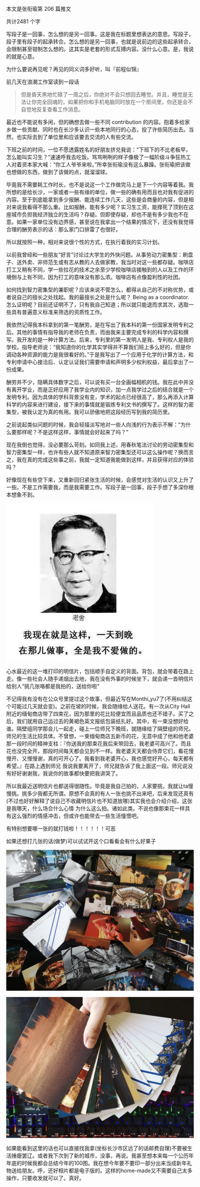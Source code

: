 本文是张衔瑜第 206 篇推文

共计2481 个字

写段子是一回事，怎么想的是另一回事。这是我在标题里想表达的意思。写段子，段子里有段子的起承转合。怎么想的是另一回事，也就是说前边的这些起承转合，会限制甚至钳制怎么想的。这其实是老套的形式互搏内容。没什么心意。是，我说的就是心意。

为什么要说再见呢？再见的同义词多好听，叫『前程似锦』

前几天在浪潮工作室读到一段话

> 但是昏天黑地忙碌了一周之后，你绝对不会只想回去睡觉。并且，睡觉是无法让你完全回魂的，如果把你和手机电脑同时放在一个房间里，你还是会不自觉地反复查看工作消息。

最近也不能说有多闲，但的确想去做一些不同 contribution 的内容。抱着多给家乡做一些贡献、同时也在长沙多认识一些本地同行的心态，投了许些简历出去。当然，也实际去到了单位里和应该要去交流的人有些交流。

下班之前的时间，一位不愿透露姓名的好朋友挤兑我说：“下班下的不比老板早，怎么能叫实习生？”速速呼我去吃饭。骂骂咧咧的样子像极了一幅阶级斗争狂热工人对着资本家大喊：“你工人爷爷来啦。”所幸张衔瑜没有这么暴躁。张衔瑜把该做也想做的东西，做到了该做的点，就溜溜球。

毕竟我不需要耗工作时长，也不是说这一个工作做完马上是下一个内容等着我。我所想的是给长沙，一家或者一些有缘的单位，做一些的确有用而且也对我有促进的内容。至于到底能拿到多少报酬、能连续工作几天，这些是会商量的内容，但是相对来说我看得不那么重。比如报酬，能有多少呢？实习生工资，能撑死了顶到在这座城市负担我经济独立的生活吗？存疑。但即使存疑，却也不是有多少我也不在意。如果一家单位没有边界感，甚至说在我拿出一个结果的情况下，还没有我觉得合理的酬劳表示的话：那么家门口排雷了也很好。

所以就按照一种，相对来说很个性的方式，在执行着我的实习计划。

以前我曾经和一些朋友“好言”讨论过大学生的外快问题。从事劳动力密集型：刷盘子、送外卖、非师范生或有志从教的人去做家教，我当时对这一些都存疑。咖啡店打工又稍有不同，学一些拉花的技术之余至少学校咖啡店接触到的人以及工作的环境倒与上有不同，因为打工的意味没有那么浓。咖啡店有点像盈利性的社团。

如何找到智力密集型的兼职呢？应该来说不管怎么，都得从自己的不对称优势，或者说自己的擅长之处找起。我的最擅长之处是什么呢？ Being as a coordinator. 怎么证明呢？目前还证明不了，只有我自己知道；所以就只能退而求其次，选取一些具有普遍意义标准来筛选的资质性工作。

我依然记得我本科拿到的第一笔酬劳，是在写出了我本科的第一份国家发明专利之后。其他的事情有指导我的老师在负责，而由我来主要完成专利的科学内容和撰写。我开发的是一种计算方法。后来，专利里的第一发明人是我、专利权人是我的学校。指导老师说：“我知道你的化学其实学得并不算我们班上多么好的，但是你调动各种资源的能力是我很看好的。”于是我写出了一个应用于化学的计算方法，和专利申请中心接洽后、认定认证我们需要申请和声明多少权利权益，最后拿出了一份成果。

酬劳并不少，隐瞒具体数字之后，可以说有买一台全画幅相机的钱。我在此中并没有离开学业，而是正好应用了我学业内的知识，加一点我学过之后的结合就是一个发明专利。因为具体的学科背景没有变，学术的起点已经很高了，那么再添入计算科学的内容来进行建设，接下来的事情就是锻炼专利文书的撰写了。这样的智力密集型，被我认定为真的有用。我可以骄傲地把这段经历写到我的简历里。

之前说起类似问题的时候，我会轻描淡写地对一些人向浅的行为表示不解：“为什么要那样呢？不是这样这样，事情就会好起来了吗？”

现在我倒也觉得，没必要那么苛刻。如同我上述，用春秋笔法讨论的劳动密集型和智力密集型一样，也许有些人就不知道原来智力密集型还可以这么操作呢？换而言之，我在真的完成这些事之前，我就一定知道我能做到这样，并且获得对应的体验吗？

好像现在有些空下来，又重新回归紧张生活的时候，会感觉对生活的认识又上升了一些。不是工作需要我，而是我需要工作。写段子是一回事，段子手想了多深你根本想象不到。

![](./images/img_001.jpeg)

心水最近的这一堆打印的明信片，包括顺手自定义的背面。背包，就会带着在路上走。像一些社会人随手递烟出去地，我在没有外事的时候坐下，就会递一沓明信片给别人“挑几张咯都是我拍的，送给你啦”

不记得我有没有在公众号里提过这个故事，但最近写在Monthi_yu7了(不用纠结这个可能过几天就会变)。之前在坡的时候，我会随缘给人送花。有一次从City Hall附近的缅甸商店带了四束花，因为那里的花比较便宜而且品质也还不错子。买了之后，我们就用自己运过去的黄褐色英文报纸包装纸扎好。其中，有一束没想好给谁。隔壁组同学那会儿一起走，碰上一位师兄下晚班，就随缘给了隔壁组的师兄。师兄的生活比较具体。不曾想，一束缅甸商店五新币的花，无意中成了他和他老婆那一段时间的精神支柱：『你送我的那束花我后来带回去，我老婆可高兴了。而且花也没完全开，那段时间每天都会见到不一样。我老婆天天都会侍弄它们，看花慢慢开、又慢慢谢，真的可开心了。我看到我老婆开心，我也感觉好开心，每天都有希望。』在路上遇到师兄 我说我要离开了，师兄就告诉了我上面这一段。师兄说没有好好谢谢我，我说你的故事都快要把我讲哭了。

所以我最近送明信片也都送得很随性。毕竟是我自己拍的，人家要挑，我就让ta慢慢挑。挑多少我都无所谓。原想不会真的有人一张也挑不出来吧，后来发现还真有(不过也好好解释了说自己不收藏明信片也不知道放哪)其实我也会介绍介绍，这张是我哪天，什么场合什么心情 为什么这么拍。诸如此类。不说也像那束花一样具有这么强烈的情感冲击，但或许也能带去一些生活憧憬吧。

有特别想要哪一张的就打钱啦！！！！！！可恶

如果还想打几张的话(做梦)可以试试开这个口看看会有什么好果子

![](./images/img_002.jpeg)

![](./images/img_003.jpeg)

如果能看到这里的话也可以直接找我拿(坐标长沙市区远了的话邮费自理)不要被生活捶瘪罢辽。或者我下次到了新的城市，没事，再说。我甚至想本来每一个公历年年底的时候我都会总结今年的100图。我在想今年要不要印一部分出来当成新年礼物送给朋友。呼，还好相片都是电子版的。这样的home-made又不需要自己太多操作，只要收发就可以了。真好。
